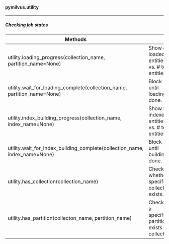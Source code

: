 #### pymilvus.utility

---



##### Checking job states

| Methods                                                      |                                                         |
| ------------------------------------------------------------ | ------------------------------------------------------- |
| utility.loading_progress(collection_name, partition_name=None) | Show # loaded entities vs. # total entities             |
| utility.wait_for_loading_complete(collection_name, partition_name=None) | Block until loading is done.                            |
| utility.index_building_progress(collection_name, index_name=None) | Show # indexed entities vs. # total entities            |
| utility.wait_for_index_building_complete(collection_name, index_name=None) | Block until building is done.                           |
| utility.has_collection(collection_name)                      | Checks whether a specified collection exists.           |
| utility.has_partition(collecton_name, partition_name)        | Checks if a specified partition exists in a collection. |

